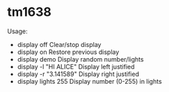 # tm1638

Usage:
* display off			Clear/stop display
* display on			Restore previous display
* display demo			Display random number/lights
* display -l "HI ALICE"		Display left justified
* display -r "3.141589"		Display right justified
* display lights 255		Display number (0-255) in lights

